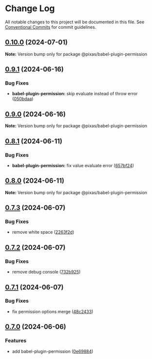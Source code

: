 # Change Log

All notable changes to this project will be documented in this file.
See [Conventional Commits](https://conventionalcommits.org) for commit guidelines.

## [0.10.0](https://github.com/kagawagao/pixas/compare/v0.9.1...v0.10.0) (2024-07-01)

**Note:** Version bump only for package @pixas/babel-plugin-permission

## [0.9.1](https://github.com/kagawagao/pixas/compare/v0.9.0...v0.9.1) (2024-06-16)

### Bug Fixes

- **babel-plugin-permission:** skip evaluate instead of throw error ([050bdaa](https://github.com/kagawagao/pixas/commit/050bdaa17720283d35805d6849d3f86f31e512af))

## [0.9.0](https://github.com/kagawagao/pixas/compare/v0.8.1...v0.9.0) (2024-06-16)

**Note:** Version bump only for package @pixas/babel-plugin-permission

## [0.8.1](https://github.com/kagawagao/pixas/compare/v0.8.0...v0.8.1) (2024-06-11)

### Bug Fixes

- **babel-plugin-permission:** fix value evaluate error ([657bf24](https://github.com/kagawagao/pixas/commit/657bf24944974775f05217cc6f94ac2553718cd8))

## [0.8.0](https://github.com/kagawagao/pixas/compare/v0.7.3...v0.8.0) (2024-06-11)

**Note:** Version bump only for package @pixas/babel-plugin-permission

## [0.7.3](https://github.com/kagawagao/pixas/compare/v0.7.2...v0.7.3) (2024-06-07)

### Bug Fixes

- remove white space ([2263f2d](https://github.com/kagawagao/pixas/commit/2263f2dc97a9ae62c4da5a68181cf952e736a2ca))

## [0.7.2](https://github.com/kagawagao/pixas/compare/v0.7.1...v0.7.2) (2024-06-07)

### Bug Fixes

- remove debug console ([732b925](https://github.com/kagawagao/pixas/commit/732b925d9a9fde3ef3c0606472ec4ef69a9cefb9))

## [0.7.1](https://github.com/kagawagao/pixas/compare/v0.7.0...v0.7.1) (2024-06-07)

### Bug Fixes

- fix permission options merge ([48c2433](https://github.com/kagawagao/pixas/commit/48c2433b0fad326d5c483bedbe1daff4069f6f37))

## [0.7.0](https://github.com/kagawagao/pixas/compare/v0.6.4...v0.7.0) (2024-06-06)

### Features

- add babel-plugin-permission ([0e69884](https://github.com/kagawagao/pixas/commit/0e698848acb1f7e522cf2445a8c30654b5182c7f))
